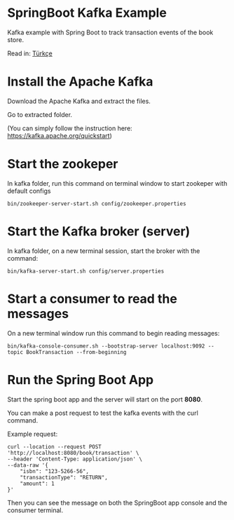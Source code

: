 # SpringBoot Kafka Example
Kafka example with Spring Boot to track transaction events of the book store.

Read in: [Türkçe](README.tr.md)

# Install the Apache Kafka
Download the Apache Kafka and extract the files. 

Go to extracted folder.

(You can simply follow the instruction here: https://kafka.apache.org/quickstart)

# Start the zookeper

In kafka folder, run this command on terminal window to start zookeper with default configs
```shell
bin/zookeeper-server-start.sh config/zookeeper.properties
```
# Start the Kafka broker (server)

In kafka folder, on a new terminal session, start the broker with the command:

```shell
bin/kafka-server-start.sh config/server.properties
```

# Start a consumer to read the messages

On a new terminal window run this command to begin reading messages:

```shell
bin/kafka-console-consumer.sh --bootstrap-server localhost:9092 --topic BookTransaction --from-beginning
```

# Run the Spring Boot App

Start the spring boot app and the server will start on the port **8080**. 

You can make a post request to test the kafka events with the curl command.

Example request:

```shell
curl --location --request POST 'http://localhost:8080/book/transaction' \
--header 'Content-Type: application/json' \
--data-raw '{
    "isbn": "123-5266-56",
    "transactionType": "RETURN",
    "amount": 1
}'
```

Then you can see the message on both the SpringBoot app console and the consumer terminal.
